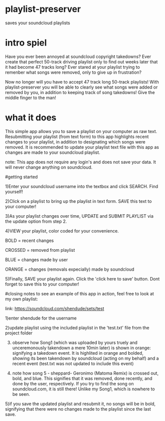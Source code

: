 # playlist-preserver
saves your soundcloud playlists

# intro spiel
Have you ever been annoyed at soundcloud copyright takedowns? Ever create that perfect 50-track driving playlist only to find out weeks later that it had become 47 tracks long? Ever stared at your playlist trying to remenber what songs were removed, only to give up in frustration?

Now no longer will you have to accept 47 track long 50-track playlists! With playlist-preserver you will be able to clearly see what songs were added or removed by you, in addition to keeping track of song takedowns!  Give the middle finger to the man!

# what it does
This simple app allows you to save a playlist on your computer as raw text. Resubmitting your playlist (from text form) to this app highlights recent changes to your playlist, in addition to designating which songs were removed. It is recommended to update your playlist text file with this app as changes are made to your soundcloud playlist. 


note: This app does not require any login's and does not save your data. It will never change anything on soundcloud.

#getting started


1)Enter your soundcloud username into the textbox and click SEARCH. Find yourself!

2)Click on a playlist to bring up the playlist in text form. SAVE this text to your computer!

3)As your playlist changes over time, UPDATE and SUBMIT PLAYLIST via the update option from step 2.

4)VIEW your playlist,  color coded for your convenience.



BOLD = recent changes

CROSSED = removed from playlist

BLUE = changes made by user

ORANGE = changes (removals expecially) made by soundcloud




5)Finally, SAVE your playlist again. Click the 'click here to save' button. Dont forget to save this to your computer!

#closing notes
to see an example of this app in action, feel free to look at my own playlist:

link: https://soundcloud.com/shendude/sets/test

1)enter shendude for the username

2)update playlist using the included playlist in the 'test.txt' file from the project folder

3) observe how Song1 (which was uploaded by yours truely and unceremonously takendown a mere 10min later) is shown in orange: signifying a takedown event. It is highlited in orange and bolded, showing its been takendown by soundcloud (acting on my behalf) and a recent event (test.txt was not updated to include this event)

4) note how song 5 - sheppard- Geronimo (Matoma Remix) is crossed out, bold, and blue. This signifies that it was removed, done recently, and done by the user, respectively. If you try to find the song on soundcloud.com, it is still there! Unlike my Song1, which is nowhere to be seen. 

5)if you save the updated playlist and resubmit it, no songs will be in bold, signifying that there were no changes made to the playlist since the last save.
